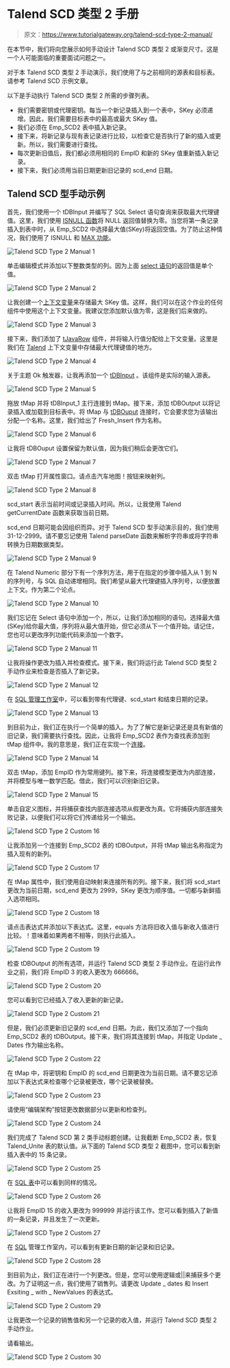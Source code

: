 # Talend SCD 类型 2 手册

> 原文：<https://www.tutorialgateway.org/talend-scd-type-2-manual/>

在本节中，我们将向您展示如何手动设计 Talend SCD 类型 2 或渐变尺寸。这是一个人可能面临的重要面试问题之一。

对于本 Talend SCD 类型 2 手动演示，我们使用了与之前相同的源表和目标表。请参考 Talend SCD 示例文章。

以下是手动执行 Talend SCD 类型 2 所需的步骤列表。

*   我们需要密钥或代理密钥。每当一个新记录插入到一个表中，SKey 必须递增。因此，我们需要目标表中的最高或最大 SKey 值。
*   我们必须在 Emp_SCD2 表中插入新记录。
*   接下来，将新记录与现有表记录进行比较，以检查它是否执行了新的插入或更新。所以，我们需要进行查找。
*   每次更新旧值后，我们都必须用相同的 EmpID 和新的 SKey 值重新插入新记录。
*   接下来，我们必须用当前日期更新旧记录的 scd_end 日期。

## Talend SCD 型手动示例

首先，我们使用一个 tDBInput 并编写了 SQL Select 语句查询来获取最大代理键值。这里，我们使用 [ISNULL 函数](https://www.tutorialgateway.org/sql-isnull/)将 NULL 返回值替换为零。当您将第一条记录插入到表中时，从 Emp_SCD2 中选择最大值(SKey)将返回空值。为了防止这种情况，我们使用了 ISNULL 和 [MAX 功能](https://www.tutorialgateway.org/sql-max-function/)。

![Talend SCD Type 2 Manual 1](img/a48d7e2fa2677463a0bacba03114eec3.png)

单击编辑模式并添加以下整数类型的列。因为上面 [select 语句](https://www.tutorialgateway.org/sql-select-statement/)的返回值是单个值。

![Talend SCD Type 2 Manual 2](img/203c13520e4992c5630484214ba94af2.png)

让我创建一个[上下文变量](https://www.tutorialgateway.org/create-a-global-context-group-in-talend/)来存储最大 SKey 值。这样，我们可以在这个作业的任何组件中使用这个上下文变量。我建议您添加默认值为零，这是我们后来做的。

![Talend SCD Type 2 Manual 3](img/0d2b876034fb118812f2b86c28238df3.png)

接下来，我们添加了 [tJavaRow](https://www.tutorialgateway.org/talend-tjavarow/) 组件，并将输入行值分配给上下文变量。这里是我们在 [Talend](https://www.tutorialgateway.org/talend-tutorial/) 上下文变量中存储最大代理键值的地方。

![Talend SCD Type 2 Manual 4](img/f559dbff75ffb01efa522c0aa7f10b76.png)

关于主题 Ok 触发器，让我再添加一个 [tDBInput](https://www.tutorialgateway.org/export-database-table-to-text-file-in-talend/) 。该组件是实际的输入源表。

![Talend SCD Type 2 Manual 5](img/d2cb057ca4581bbeeac7e68629b15c1f.png)

拖放 tMap 并将 tDBInput_1 主行连接到 tMap。接下来，添加 tDBOutput 以将记录插入或加载到目标表中。将 tMap 与 [tDBOuput](https://www.tutorialgateway.org/talend-load-data-from-text-file-into-database/) 连接时，它会要求您为该输出分配一个名称。这里，我们给出了 Fresh_Insert 作为名称。

![Talend SCD Type 2 Manual 6](img/a510c777e118a6f22e5d1e3ff8ed867c.png)

让我将 tDBOuput 设置保留为默认值，因为我们稍后会更改它们。

![Talend SCD Type 2 Manual 7](img/7fecd54424aa4ba71f2f49b6685846ca.png)

双击 tMap 打开属性窗口。请点击汽车地图！按钮来映射列。

![Talend SCD Type 2 Manual 8](img/a0d4940816c1f4b00645c9a15c784686.png)

scd_start 表示当前时间或记录插入时间。所以，让我使用 Talend getCurrentDate 函数来获取当前日期。

scd_end 日期可能会因组织而异。对于 Talend SCD 型手动演示目的，我们使用 31-12-2999。请不要忘记使用 Talend parseDate 函数来解析字符串或将字符串转换为日期数据类型。

![Talend SCD Type 2 Manual 9](img/083f879ec7e833af4f6149006afdcbe7.png)

在 Talend Numeric 部分下有一个序列方法，用于在指定的步骤中插入从 1 到 N 的序列号，与 SQL 自动递增相同。我们希望从最大代理键插入序列号，以便放置上下文。作为第二个论点。

![Talend SCD Type 2 Manual 10](img/2b999bf62c8bff096f789542f156bf77.png)

我们忘记在 Select 语句中添加一个，所以，让我们添加相同的语句。选择最大值(SKey)给你最大值，序列将从最大值开始，但它必须从下一个值开始。请记住，您也可以更改序列功能代码来添加一个数字。

![Talend SCD Type 2 Manual 11](img/cfb688a6778c0d639bbd83f0fec6021c.png)

让我将操作更改为插入并检查模式。接下来，我们将运行此 Talend SCD 类型 2 手动作业来检查是否插入了新记录。

![Talend SCD Type 2 Manual 12](img/337ae8ef52bc209d0895ffbc23a81a60.png)

在 [SQL 管理工作室](https://www.tutorialgateway.org/sql-server-management-studio/)中，可以看到带有代理键、scd_start 和结束日期的记录。

![Talend SCD Type 2 Manual 13](img/e684babdb5bf31bd1a131752cc6a8b75.png)

到目前为止，我们正在执行一个简单的插入。为了了解它是新记录还是具有新值的旧记录，我们需要执行查找。因此，让我将 Emp_SCD2 表作为查找表添加到 tMap 组件中。我的意思是，我们正在实现一个[连接](https://www.tutorialgateway.org/talend-tmap-joins/)。

![Talend SCD Type 2 Manual 14](img/c5122534a1a3f63d4a4499f5bc690bf7.png)

双击 tMap，添加 EmpID 作为常用键列。接下来，将连接模型更改为内部连接，并将模型与唯一数学匹配。借此，我们可以识别新旧记录。

![Talend SCD Type 2 Manual 15](img/678ee260e6b110718c84ebe32f2cecf6.png)

单击自定义图标，并将捕获查找内部连接选项从假更改为真。它将捕获内部连接失败记录，以便我们可以将它们传递给另一个输出。

![Talend SCD Type 2 Custom 16](img/e2afaf8b78cd167f58781a6a37365283.png)

让我添加另一个连接到 Emp_SCD2 表的 tDBOutput，并将 tMap 输出名称指定为插入现有的新列。

![Talend SCD Type 2 Custom 17](img/ca86f136c289effc2c4ab13c266e5297.png)

在 tMap 属性中，我们使用自动映射来连接所有的列。接下来，我们将 scd_start 更改为当前日期，scd_end 更改为 2999，SKey 更改为顺序值。一切都与新鲜插入选项相同。

![Talend SCD Type 2 Custom 18](img/dab07ab73fb9741d4b1dfe7ef13f8782.png)

请点击表达式并添加以下表达式。这里，equals 方法将旧收入值与新收入值进行比较。！意味着如果两者不相等，则执行此插入。

![Talend SCD Type 2 Custom 19](img/76dd88addbe18ef7f03eed064e87b6bc.png)

检查 tDBOutput 的所有选项，并运行 Talend SCD 类型 2 手动作业。在运行此作业之前，我们将 EmpID 3 的收入更改为 666666。

![Talend SCD Type 2 Custom 20](img/7cd6c62f2531a358a33ffa9f02d24ad0.png)

您可以看到它已经插入了收入更新的新记录。

![Talend SCD Type 2 Custom 21](img/b405e8772769f1a88c873c6d329ed3b3.png)

但是，我们必须更新旧记录的 scd_end 日期。为此，我们又添加了一个指向 Emp_SCD2 表的 tDBOutput。接下来，我们将其连接到 tMap，并指定 Update _ Dates 作为输出名称。

![Talend SCD Type 2 Custom 22](img/8e79e618b851763b165072429da937de.png)

在 tMap 中，将密钥和 EmpID 的 scd_end 日期更改为当前日期。请不要忘记添加以下表达式来检查哪个记录被更改，哪个记录被替换。

![Talend SCD Type 2 Custom 23](img/12095e51b38d3300653c73e26d8f279e.png)

请使用“编辑架构”按钮更改数据部分以更新和检查列。

![Talend SCD Type 2 Custom 24](img/c35467a354e43d138ad1c4f111277278.png)

我们完成了 Talend SCD 第 2 类手动标题创建。让我截断 Emp_SCD2 表，恢复 Talend_Unite 表的默认值。从下面的 Talend SCD 类型 2 截图中，您可以看到新插入表中的 15 条记录。

![Talend SCD Type 2 Custom 25](img/6df3861e773e80ed823d7a841a30432d.png)

在 [SQL 表](https://www.tutorialgateway.org/sql-create-table/)中可以看到同样的情况。

![Talend SCD Type 2 Custom 26](img/80390aae0cd837903a3aa201dc5e77cd.png)

让我将 EmpID 15 的收入更改为 999999 并运行该工作。您可以看到插入了新值的一条记录，并且发生了一次更新。

![Talend SCD Type 2 Custom 27](img/8867b9d5299de8bee9ab60cf9caeae0c.png)

在 [SQL](https://www.tutorialgateway.org/sql/) 管理工作室内，可以看到有更新日期的新记录和旧记录。

![Talend SCD Type 2 Custom 28](img/eab7c63698c75be7c9e532e42b2b74ac.png)

到目前为止，我们正在进行一个列更改。但是，您可以使用逻辑或||来捕获多个更改。为了证明这一点，我们使用了销售列。请更改 Update _ dates 和 Insert Exsiting _ with _ NewValues 的表达式。

![Talend SCD Type 2 Custom 29](img/789f79de8eea219e4c11b077c816b277.png)

让我更改一个记录的销售值和另一个记录的收入值，并运行 Talend SCD 类型 2 手动作业。

请看输出。

![Talend SCD Type 2 Custom 30](img/e5a43d6922f4d3ab86725b3125f43f4a.png)